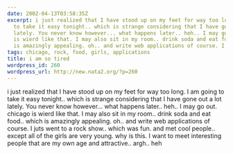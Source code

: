 ```yaml
---
date: 2002-04-13T03:58:35Z
excerpt: i just realized that I have stood up on my feet for way too long. I am going
  to take it easy tonight.. which is strange considering that I have gone out a lot
  lately. You never know however... what happens later.. heh.. I may go out. chicago
  is wierd like that. I may also sit in my room.. drink soda and eat food.. which
  is amazingly appealing. oh.. and write web applications of course. I juts wen...
tags: chicago, rock, food, girls, applications
title: i am so tired
wordpress_id: 260
wordpress_url: http://new.nata2.org/?p=260
---
```


i just realized that I have stood up on my feet for way too long. I am going to take it easy tonight.. which is strange considering that I have gone out a lot lately. You never know however... what happens later.. heh.. I may go out. chicago is wierd like that. I may also sit in my room.. drink soda and eat food.. which is amazingly appealing. oh.. and write web applications of course. I juts went to a rock show.. which was fun. and met cool people.. except all of the girls are very young. why is this. I want to meet interesting people that are my own age and attractive.. argh.. heh
